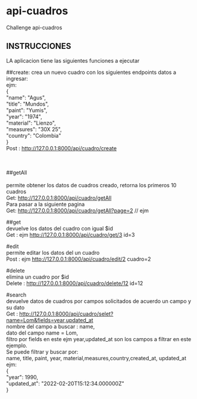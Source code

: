 # api-cuadros
Challenge api-cuadros
## INSTRUCCIONES

LA aplicacion tiene las siguientes funciones a ejecutar

##create:
crea un nuevo cuadro con los siguientes endpoints datos a ingresar:<br>
ejm:<br>
{<br>
"name": "Agus",<br>
"title": "Mundos",<br>
"paint": "Yumis",<br>
"year": "1974",<br>
"material": "Lienzo",<br>
"measures": "30X 25",<br>
"country": "Colombia"<br>
}<br>
Post : http://127.0.0.1:8000/api/cuadro/create <br><br><br>

##getAll <br><br>
permite obtener los datos de cuadros creado, retorna los primeros 10 cuadros<br>
Get: http://127.0.0.1:8000/api/cuadro/getAll<br>
Para pasar a la siguiente pagina<br>
Get: http://127.0.0.1:8000/api/cuadro/getAll?page=2 // ejm <br>

##get<br>
devuelve los datos del cuadro con igual $id<br>
Get : ejm http://127.0.0.1:8000/api/cuadro/get/3 id=3<br>

#edit<br>
permite editar los datos del un cuadro<br>
Post : ejm http://127.0.0.1:8000/api/cuadro/edit/2 cuadro=2<br>

#delete<br>
elimina un cuadro por $id <br>
Delete : http://127.0.0.1:8000/api/cuadro/delete/12 id=12 <br>

#search<br>
devuelve datos de cuadros por campos solicitados de acuerdo un campo y su dato<br>
Get : http://127.0.0.1:8000/api/cuadro/selet?name=Lom&fields=year,updated_at <br>
nombre del campo a buscar : name,<br>
dato del campo  name = Lom,<br>
filtro por fields en este ejm year,updated_at son los campos a filtrar en este ejemplo.<br>
Se puede filtrar y buscar por:<br>
name, title, paint, year, material,measures,country,created_at, updated_at<br>
ejm:<br>
{<br>
"year": 1990,<br>
"updated_at": "2022-02-20T15:12:34.000000Z"<br>
}<br>
